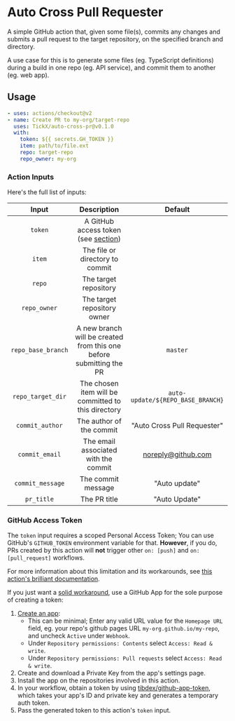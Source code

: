 # Auto Cross Pull Requester

A simple GitHub action that, given some file(s), commits any changes and submits a pull request to the target
repository, on the specified branch and directory.

A use case for this is to generate some files (eg. TypeScript definitions) during a build
in one repo (eg. API service), and commit them to another (eg. web app).

## Usage

```yaml
- uses: actions/checkout@v2
- name: Create PR to my-org/target-repo
  uses: TickX/auto-cross-pr@v0.1.0
  with:
    token: ${{ secrets.GH_TOKEN }}
    item: path/to/file.ext
    repo: target-repo
    repo_owner: my-org
```

### Action Inputs

Here's the full list of inputs:

|      **Input**     |                           **Description**                           |            **Default**            |
|:------------------:|:-------------------------------------------------------------------:|:---------------------------------:|
| `token`            | A GitHub access token (see [section](#github-access-token))         |                                   |
| `item`             | The file or directory to commit                                     |                                   |
| `repo`             | The target repository                                               |                                   |
| `repo_owner`       | The target repository owner                                         |                                   |
| `repo_base_branch` | A new branch will be created from this one before submitting the PR | `master`                          |
| `repo_target_dir`  | The chosen item will be committed to this directory                 | `auto-update/${REPO_BASE_BRANCH}` |
| `commit_author`    | The author of the commit                                            | "Auto Cross Pull Requester"       |
| `commit_email`     | The email associated with the commit                                | noreply@github.com                |
| `commit_message`   | The commit message                                                  | "Auto update"                     |
| `pr_title`         | The PR title                                                        | "Auto Update"                     |

### GitHub Access Token

The `token` input requires a scoped Personal Access Token; You can use GitHub's `GITHUB_TOKEN` environment
variable for that. **However**, if you do, PRs created by this action will **not** trigger other `on: [push]`
and `on: [pull_request]` workflows.

For more information about this limitation and its workarounds, see [this action's brilliant documentation](https://github.com/peter-evans/create-pull-request/blob/master/docs/concepts-guidelines.md#triggering-further-workflow-runs).

If you just want a [solid workaround](https://github.com/peter-evans/create-pull-request/blob/master/docs/concepts-guidelines.md#authenticating-with-github-app-generated-tokens),
use a GitHub App for the sole purpose of creating a token:
1. [Create an app](https://docs.github.com/en/developers/apps/creating-a-github-app):
   - This can be minimal; Enter any valid URL value for the `Homepage URL` field, eg. your repo's github pages URL
   `my-org.github.io/my-repo`, and uncheck `Active` under `Webhook`.
   - Under `Repository permissions: Contents` select `Access: Read & write`.
   - Under `Repository permissions: Pull requests` select `Access: Read & write`.
2. Create and download a Private Key from the app's settings page.
3. Install the app on the repositories involved in this action.
4. In your workflow, obtain a token by using [tibdex/github-app-token](https://github.com/tibdex/github-app-token),
which takes your app's ID and private key and generates a temporary auth token.
5. Pass the generated token to this action's `token` input.
